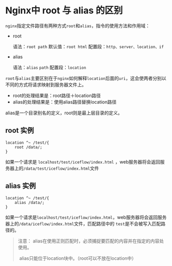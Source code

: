 # Nginx中 root 与 alias 的区别  

`nginx`指定文件路径有两种方式`root`和`alias`，指令的使用方法和作用域：  

- root  

  语法：`root path`
  默认值：`root html`
  配置段：`http、server、location、if  `

- alias  

  语法：`alias` `path`
  配置段：`location  `

`root`与`alias`主要区别在于`nginx`如何解释`location`后面的`uri`，这会使两者分别以不同的方式将请求映射到服务器文件上。

- root的处理结果是：root路径＋location路径
- alias的处理结果是：使用alias路径替换location路径

alias是一个目录别名的定义，root则是最上层目录的定义。



## root 实例  

```shell
location ^~ /test/{
    root /data/;
}
```

如果一个请求是 `localhost/test/iceflow/index.html` ，web服务器将会返回服务器上的`/data/test/iceflow/index.html`文件  

## alias 实例  

```shell
location ^~ /test/{
    alias /data/;
}
```

如果一个请求是`localhost/test/iceflow/index.html`，web服务器将会返回服务器上的`/data/iceflow/index.html`文件，匹配路径中的 `test`是不会被写入匹配路径的。  



> 注意：   alias在使用正则匹配时，必须捕捉要匹配的内容并在指定的内容处使用。
>
> ​               alias只能位于location块中。（root可以不放在location中）